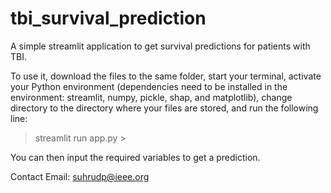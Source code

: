 # tbi_survival_prediction
A simple streamlit application to get survival predictions for patients with TBI.

To use it, download the files to the same folder, start your terminal, activate your Python environment (dependencies need to be installed in the environment: streamlit, numpy, pickle, shap, and matplotlib), change directory to the directory where your files are stored, and run the following line: 

> streamlit run app.py >

You can then input the required variables to get a prediction.

Contact
Email: suhrudp@ieee.org
